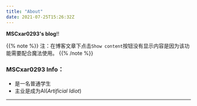```yaml
---
title: "About"
date: 2021-07-25T15:26:32Z
---
```


**MSCxar0293's blog**!!

{{% note %}}
注：在博客文章下点击`Show content`按钮没有显示内容是因为该功能需要配合魔法使用。
{{% /note %}}

### MSCxar0293 Info：
- 是一名普通学生
- 主业是成为AI(*Artificial Idiot*)
---

